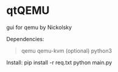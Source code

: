 # qtQEMU
gui for qemu by Nickolsky

Dependencies:
 > qemu
 > qemu-kvm (optional)
 > python3

Install:
  pip install -r req.txt
  python main.py
